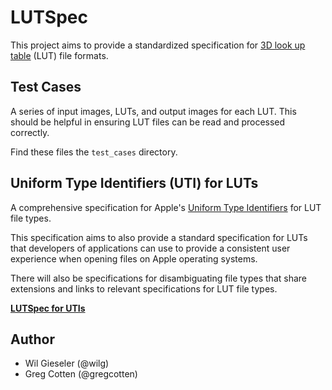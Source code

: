 # LUTSpec

This project aims to provide a standardized specification for [3D look up table](https://en.wikipedia.org/wiki/3D_lookup_table) (LUT) file formats.

## Test Cases

A series of input images, LUTs, and output images for each LUT. This should be helpful in ensuring LUT files can be read and processed correctly.

Find these files the `test_cases` directory.

## Uniform Type Identifiers (UTI) for LUTs

A comprehensive specification for Apple's [Uniform Type Identifiers](https://en.wikipedia.org/wiki/Uniform_Type_Identifier) for LUT file types.

This specification aims to also provide a standard specification for LUTs that developers of applications can use to provide a consistent user experience when opening files on Apple operating systems.

There will also be specifications for disambiguating file types that share extensions and links to relevant specifications for LUT file types.

**[LUTSpec for UTIs](LUTSPEC_UTI.md)**

## Author

- Wil Gieseler (@wilg)
- Greg Cotten (@gregcotten)
